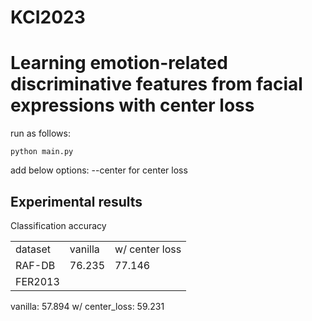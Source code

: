 # KCI2023

<h1>Learning emotion-related discriminative features from facial expressions with center loss</h1>

run as follows:
```
python main.py
```
add below options:
--center for center loss


<h2>Experimental results</h2>
Classification accuracy
<table align='center'>
  <tr><td>dataset</td><td>vanilla</td><td>w/ center loss</td></tr>
  <tr><td>RAF-DB</td><td>76.235</td><td>77.146</td></tr>
  <tr><td>FER2013</td><td></td></tr>
</table>
vanilla: 57.894
w/ center_loss: 59.231
